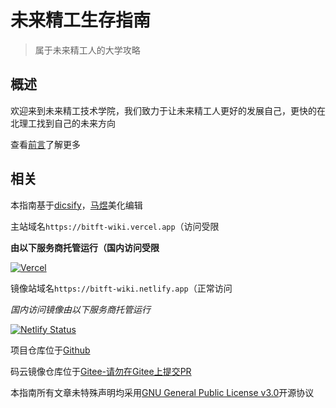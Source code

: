 # 未来精工生存指南

>属于未来精工人的大学攻略

## 概述

欢迎来到未来精工技术学院，我们致力于让未来精工人更好的发展自己，更快的在北理工找到自己的未来方向

查看[前言](preface.md)了解更多

## 相关

本指南基于[dicsify](https://github.com/docsifyjs/docsify)，[马煜](https://github.com/TT2TER)美化编辑

主站域名`https://bitft-wiki.vercel.app`（访问受限

**由以下服务商托管运行（国内访问受限**

<a href="https://vercel.com"><img src="https://img.shields.io/badge/Vercel-black?style=flat&logo=Vercel&logoColor=white" alt="Vercel" title="Vercel"></a>

镜像站域名`https://bitft-wiki.netlify.app`（正常访问

*国内访问镜像由以下服务商托管运行*

[![Netlify Status](https://api.netlify.com/api/v1/badges/fdac2eb9-0a71-470a-9f66-d2277d1193c8/deploy-status)](https://app.netlify.com/sites/bitft-wiki/deploys)

项目仓库位于[Github](https://github.com/TT2TER/BITFTechWiki)

码云镜像仓库位于[Gitee-请勿在Gitee上提交PR](https://gitee.com/tt29294/BITFTechWiki)

本指南所有文章未特殊声明均采用[GNU General Public License v3.0](https://www.gnu.org/licenses/gpl-3.0.html)开源协议





